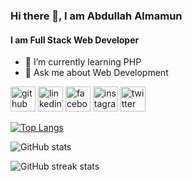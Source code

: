 ### Hi there 👋, I am Abdullah Almamun
#### I am Full Stack Web Developer

- 🌱 I’m currently learning PHP 
- 💬 Ask me about Web Development 


[<img src='https://cdn.jsdelivr.net/npm/simple-icons@3.0.1/icons/github.svg' alt='github' height='40'>](https://github.com/almamun2s)  [<img src='https://cdn.jsdelivr.net/npm/simple-icons@3.0.1/icons/linkedin.svg' alt='linkedin' height='40'>](https://www.linkedin.com/in/almamun2s/)  [<img src='https://cdn.jsdelivr.net/npm/simple-icons@3.0.1/icons/facebook.svg' alt='facebook' height='40'>](https://www.facebook.com/almamun2s)  [<img src='https://cdn.jsdelivr.net/npm/simple-icons@3.0.1/icons/instagram.svg' alt='instagram' height='40'>](https://www.instagram.com/almamun2s/)  [<img src='https://cdn.jsdelivr.net/npm/simple-icons@3.0.1/icons/twitter.svg' alt='twitter' height='40'>](https://twitter.com/almamun2s)  

[![Top Langs](https://github-readme-stats.vercel.app/api/top-langs/?username=almamun2s)](https://github.com/anuraghazra/github-readme-stats)

![GitHub stats](https://github-readme-stats.vercel.app/api?username=almamun2s&show_icons=true)  

![GitHub streak stats](https://streak-stats.demolab.com/?user=almamun2s)  
